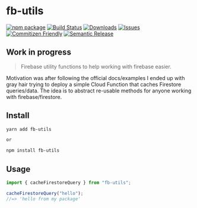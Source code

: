 # fb-utils

[![npm package][npm-img]][npm-url]
[![Build Status][build-img]][build-url]
[![Downloads][downloads-img]][downloads-url]
[![Issues][issues-img]][issues-url]
[![Commitizen Friendly][commitizen-img]][commitizen-url]
[![Semantic Release][semantic-release-img]][semantic-release-url]

## Work in progress
> Firebase utility functions to help working with firebase easier.

Motivation was after following the official docs/examples I ended up with gray hair trying to deploy a simple Cloud Function that caches Firestore queries/data. The idea is to abstract re-usable methods for anyone working with firebase/firestore.

## Install

```bash
yarn add fb-utils

or

npm install fb-utils
```

## Usage

```ts
import { cacheFirestoreQuery } from "fb-utils";

cacheFirestoreQuery("hello");
//=> 'hello from my package'
```

[build-img]: https://github.com/NazimHAli/fb-utils/actions/workflows/release.yml/badge.svg
[build-url]: https://github.com/NazimHAli/fb-utils/actions/workflows/release.yml
[downloads-img]: https://img.shields.io/npm/dt/fb-utils
[downloads-url]: https://www.npmtrends.com/fb-utils
[npm-img]: https://img.shields.io/npm/v/fb-utils
[npm-url]: https://www.npmjs.com/package/fb-utils
[issues-img]: https://img.shields.io/github/issues/NazimHAli/fb-utils
[issues-url]: https://github.com/NazimHAli/fb-utils/issues
[semantic-release-img]: https://img.shields.io/badge/%20%20%F0%9F%93%A6%F0%9F%9A%80-semantic--release-e10079.svg
[semantic-release-url]: https://github.com/semantic-release/semantic-release
[commitizen-img]: https://img.shields.io/badge/commitizen-friendly-brightgreen.svg
[commitizen-url]: http://commitizen.github.io/cz-cli/
